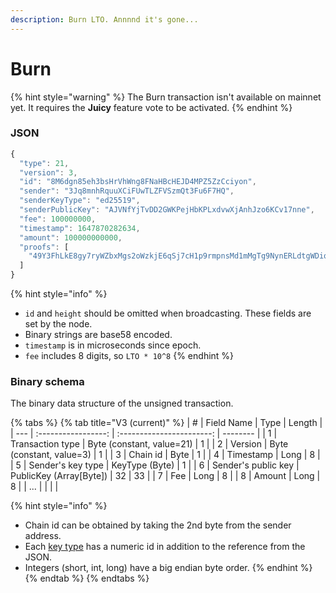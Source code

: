 ```yaml
---
description: Burn LTO. Annnnd it's gone...
---
```


# Burn

{% hint style="warning" %}
The Burn transaction isn't available on mainnet yet. It requires the **Juicy** feature vote to be activated.
{% endhint %}

### JSON

```javascript
{
  "type": 21,
  "version": 3,
  "id": "8M6dgn85eh3bsHrVhWng8FNaHBcHEJD4MPZ5ZzCciyon",
  "sender": "3Jq8mnhRquuXCiFUwTLZFVSzmQt3Fu6F7HQ",
  "senderKeyType": "ed25519",
  "senderPublicKey": "AJVNfYjTvDD2GWKPejHbKPLxdvwXjAnhJzo6KCv17nne",
  "fee": 100000000,
  "timestamp": 1647870282634,
  "amount": 100000000000,
  "proofs": [
    "49Y3FhLkE8gy7ryWZbxMgs2oWzkjE6qSj7cH1p9rmpnsMd1mMgTg9NynERLdtgWDiq57sDwr4gNUJoP9qYzidRPR"
  ]
}
```

{% hint style="info" %}
* `id` and `height` should be omitted when broadcasting. These fields are set by the node.
* Binary strings are base58 encoded.
* `timestamp` is in microseconds since epoch.
* `fee` includes 8 digits, so `LTO * 10^8`
{% endhint %}

### Binary schema

The binary data structure of the unsigned transaction.

{% tabs %}
{% tab title="V3 (current)" %}
| #   |      Field Name     |            Type           | Length   |
| --- | :-----------------: | :-----------------------: | -------- |
| 1   |   Transaction type  | Byte (constant, value=21) | 1        |
| 2   |       Version       |  Byte (constant, value=3) | 1        |
| 3   |       Chain id      |            Byte           | 1        |
| 4   |      Timestamp      |            Long           | 8        |
| 5   |  Sender's key type  |       KeyType (Byte)      | 1        |
| 6   | Sender's public key |  PublicKey (Array\[Byte]) | 32 \| 33 |
| 7   |         Fee         |            Long           | 8        |
| 8   |        Amount       |            Long           | 8        |
| ... |                     |                           |          |



{% hint style="info" %}
* Chain id can be obtained by taking the 2nd byte from the sender address.
* Each [key type](../../accounts.md#key-types) has a numeric id in addition to the reference from the JSON.
* Integers (short, int, long) have a big endian byte order.
{% endhint %}
{% endtab %}
{% endtabs %}

